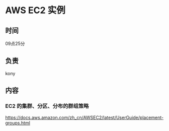 # AWS EC2 实例

## 时间

09点25分

## 负责

kony

## 内容

### EC2 的集群、分区、分布的群组策略

https://docs.aws.amazon.com/zh_cn/AWSEC2/latest/UserGuide/placement-groups.html